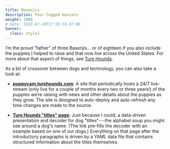 ```yaml
---
title: Basenjis
description: Four-legged maniacs
weight: 1000
# date: 2019-07-10T17:55:35-07:00
banner:
  class: style1
---
```


I’m the proud “father” of three Basenjis… or of eighteen if you also include the puppies I helped to raise and that now live across the United States. For more about that aspect of things, see [Ture Hounds](https://turehounds.com).

As a bit of crossover between dogs and technology, you can also take a look at:

- [**puppycam.turehounds.com**](https://github.com/JaredReisinger/puppycam.turehounds.com): A site that periodically hosts a 24/7 live-stream (only live for a couple of months every two or three years!) of the puppies we’re raising with news and other details about the puppies as they grow. The site is designed to auto-deploy and auto-refresh any time changes are made to the source.

- [**Ture Hounds "titles" page**](https://turehounds.com/titles/#DC%20Taji%E2%80%99s%20hAfrican%20Queen%20Disa%20SC%20CA%20BCAT%20CGCA%20CGCU%20TKA%20FDX%20RATM): Just because I could, a data-driven presentation and decoder for dog "titles"---the alphabet soup you might see around a dog's name.  (The link pre-fills the decoder with an example based on one of our dogs.)  Everything on that page after the introductory paragraphs is driven by a YAML data file that contains structured information about the titles themselves.
